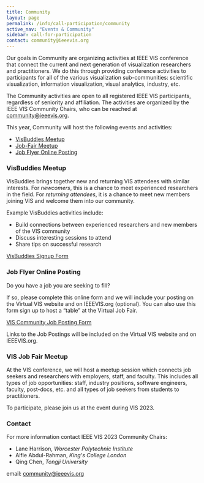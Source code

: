 ```yaml
---
title: Community
layout: page
permalink: /info/call-participation/community
active_nav: "Events & Community"
sidebar: call-for-participation
contact: community@ieeevis.org
---
```


Our goals in Community are organizing activities at IEEE VIS conference that connect the current and next generation of visualization researchers and practitioners. We do this through providing conference activities to participants for all of the various visualization sub-communities: scientific visualization, information visualization, visual analytics, industry, etc. 

The Community activities are open to all registered IEEE VIS participants, regardless of seniority and affiliation. The activities are organized by the IEEE VIS Community Chairs, who can be reached at [community@ieeevis.org](community@ieeevis.org).

This year, Community will host the following events and activities:

* [VisBuddies Meetup](#visbuddies)
* [Job-Fair Meetup](#ajf)
* [Job Flyer Online Posting](#job-flyers)
<!-- * [Student Mentorship Program](#smp) -->

### <a name="visbuddies"></a>VisBuddies Meetup
<!-- **Tuesday, 27 October 2020, 13:40:00 Mountain Time** -->
<!-- **Tuesday, 18 October 2022, 12:00:00 CST in OK Station 4** -->

VisBuddies brings together new and returning VIS attendees with similar interests. For *newcomers*, this is a chance to meet experienced researchers in the field. For *returning attendees*, it is a chance to meet new members joining VIS and welcome them into our community. 

Example VisBuddies activities include:
* Build connections between experienced researchers and new members of the VIS community
* Discuss interesting sessions to attend
* Share tips on successful research

[VisBuddies Signup Form](https://forms.gle/qu2rAktBK2UzK2rF7)

### <a name="job-flyers"></a>Job Flyer Online Posting

Do you have a job you are seeking to fill? 

If so, please complete this online form and we will include your posting on the Virtual VIS website and on IEEEVIS.org (optional).  You can also use this form sign up to host a “table” at the Virtual Job Fair.

[VIS Community Job Posting Form](https://forms.gle/QDP6UU9Njb56a73KA)

Links to the Job Postings will be included on the Virtual VIS website and on IEEEVIS.org.

### <a name="ajf"></a>VIS Job Fair Meetup
<!-- **Wednesday, 19 October 2022, 15:45:00 CST in OK Station 2+3** -->

At the VIS conference, we will host a meetup session which connects job seekers and researchers with employers, staff, and faculty.
This includes all types of job opportunities: staff, industry positions, software engineers, faculty, post-docs, etc. and all types of job seekers from students to practitioners. 

To participate, please join us at the event during VIS 2023.

<!--### <a name="smp"></a>Student Mentorship Program -->
<!--**Thursday, 29 October 2020, 13:40:00 Mountain Time**-->
<!-- Students are invited to participate in a one-hour session during which they may ask questions and advice from industry experts. This is your opportunity to get expert advice on career next steps, career choices, and insights into working in the industry. For more information about the Student Mentorship Program contact [supporters@ieeevis.org](supporters@ieeevis.org). -->

### Contact
For more information contact IEEE VIS 2023 Community Chairs:

* Lane Harrison, *Worcester Polytechnic Institute*
* Alfie Abdul-Rahman, *King's College London*
* Qing Chen, *Tongji University*

email: [community@ieeevis.org](community@ieeevis.org)
